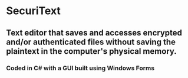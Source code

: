 # SecuriText
 
<h2>Text editor that saves and accesses encrypted and/or authenticated files without saving the plaintext in the computer's physical memory.</h2>

<h3>Coded in C# with a GUI built using Windows Forms</h3>
